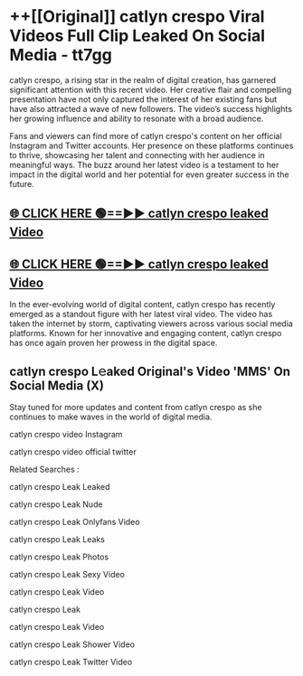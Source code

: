 # ++[[Original]] catlyn crespo Viral Videos Full Clip Leaked On Social Media - tt7gg<br>

catlyn crespo, a rising star in the realm of digital creation, has garnered significant attention with this recent video. Her creative flair and compelling presentation have not only captured the interest of her existing fans but have also attracted a wave of new followers. The video’s success highlights her growing influence and ability to resonate with a broad audience.

Fans and viewers can find more of catlyn crespo's content on her official Instagram and Twitter accounts. Her presence on these platforms continues to thrive, showcasing her talent and connecting with her audience in meaningful ways. The buzz around her latest video is a testament to her impact in the digital world and her potential for even greater success in the future.


## [🌐 CLICK HERE 🟢==►► catlyn crespo leaked Video ](https://onlyclips.site?title=catlyn_crespo&ref=git)

## [🌐 CLICK HERE 🟢==►► catlyn crespo leaked Video ](https://onlyclips.site?title=catlyn_crespo&ref=git)


In the ever-evolving world of digital content, catlyn crespo has recently emerged as a standout figure with her latest viral video. The video has taken the internet by storm, captivating viewers across various social media platforms. Known for her innovative and engaging content, catlyn crespo has once again proven her prowess in the digital space.



## catlyn crespo L𝚎aked Original's Video 'MMS' On Social Media (X)


Stay tuned for more updates and content from catlyn crespo as she continues to make waves in the world of digital media.

catlyn crespo video Instagram

catlyn crespo video official twitter


Related Searches :

catlyn crespo Leak Leaked

catlyn crespo Leak Nude

catlyn crespo Leak Onlyfans Video

catlyn crespo Leak Leaks

catlyn crespo Leak Photos

catlyn crespo Leak Sexy Video

catlyn crespo Leak Video

catlyn crespo Leak

catlyn crespo Leak Video

catlyn crespo Leak Shower Video

catlyn crespo Leak Twitter Video

